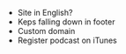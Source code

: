 ---
---

* Site in English?
* Keps falling down in footer
* Custom domain
* Register podcast on iTunes